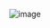 ![image](https://user-images.githubusercontent.com/97434907/151696392-0d269e5d-a764-4404-98ff-523c06b9aef8.png)
